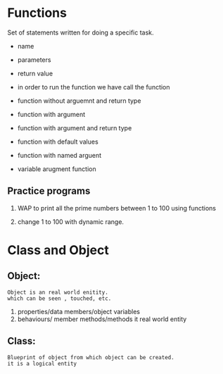 # Functions

Set of statements written for doing a specific task.

- name
- parameters
- return value

- in order to run the function we have call the function 

- function without arguemnt and return type

- function with argument
- function with argument and return type
- function with default values 

- function with named arguent
- variable arugment function

## Practice programs
1. WAP to print all the prime numbers between 1 to 100 using functions

2. change 1 to 100 with dynamic range.


# Class and Object




## Object:
    Object is an real world enitity.
    which can be seen , touched, etc.
1. properties/data members/object variables
2. behaviours/ member methods/methods
    it real world entity

## Class:
    Blueprint of object from which object can be created.
    it is a logical entity